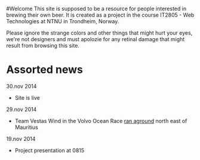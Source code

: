 #Welcome
This site is supposed to be a resource for people interested in brewing their own beer. 
It is created as a project in the course IT2805 - Web Technologies at NTNU in Trondheim, Norway.

Please ignore the strange colors and other things that might hurt your eyes, we're not designers and must apolozie for any retinal damage that might result from browsing this site.


# Assorted news

30.nov 2014

* Site is live

29.nov 2014

* Team Vestas Wind in the Volvo Ocean Race [ran aground](http://www.volvooceanrace.com/en/news/8084_Grounded.html 'volvo') north east of Mauritius

19.nov 2014

* Project presentation at 0815
